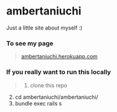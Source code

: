 # ambertaniuchi
Just a little site about myself :)

### To see my page

> [ambertaniuchi.herokuapp.com](https://ambertaniuchi.herokuapp.com/)

### If you really want to run this locally

> 1. clone this repo
2. cd ambertaniuchi/ambertaniuchi/
3. bundle exec rails s
